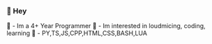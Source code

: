 ### 🎸 Hey

🥤 - Im a 4+ Year Programmer
📢 - Im interested in loudmicing, coding, learning
🍾 - PY,TS,JS,CPP,HTML,CSS,BASH,LUA

